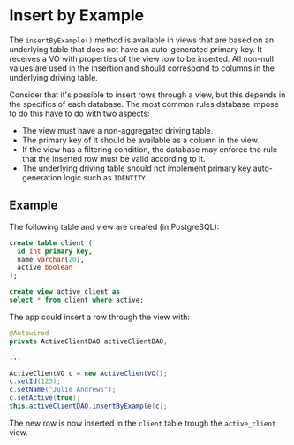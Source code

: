 # Insert by Example

The `insertByExample()` method is available in views that are based on an underlying table that 
does not have an auto-generated primary key. It receives a VO with properties of the
view row to be inserted. All non-null values are used in the insertion and should correspond to
columns in the underlying driving table.

Consider that it's possible to insert rows through a view, but this depends in the specifics of each
database. The most common rules database impose to do this have to do with two aspects:

- The view must have a non-aggregated driving table.
- The primary key of it should be available as a column in the view.
- If the view has a filtering condition, the database may enforce the rule that the inserted row 
must be valid according to it.
- The underlying driving table should not implement primary key auto-generation logic such as `IDENTITY`.


## Example

The following table and view are created (in PostgreSQL):

```sql
create table client (
  id int primary key,
  name varchar(20),
  active boolean
);

create view active_client as
select * from client where active;
```

The app could insert a row through the view with:

```java
@Autowired
private ActiveClientDAO activeClientDAO;

...

ActiveClientVO c = new ActiveClientVO();
c.setId(123);
c.setName("Julie Andrews");
c.setActive(true);
this.activeClientDAO.insertByExample(c);
```

The new row is now inserted in the `client` table trough the `active_client` view.





